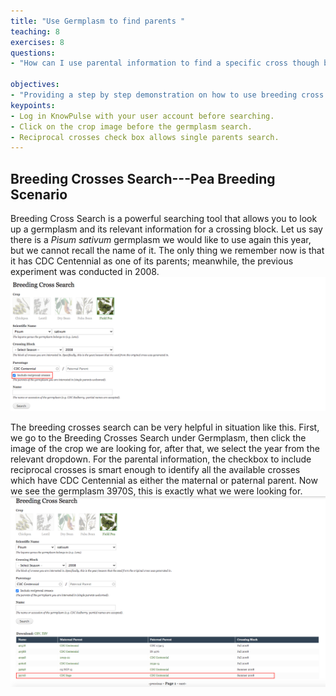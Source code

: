```yaml
---
title: "Use Germplasm to find parents "
teaching: 8
exercises: 8
questions:
- "How can I use parental information to find a specific cross though breeding cross search?"

objectives:
- "Providing a step by step demonstration on how to use breeding cross search on KnowPulse."
keypoints:
- Log in KnowPulse with your user account before searching.
- Click on the crop image before the germplasm search.
- Reciprocal crosses check box allows single parents search.
---
```

## Breeding Crosses Search---Pea Breeding Scenario

Breeding Cross Search is a powerful searching tool that allows you to look up a germplasm and its relevant information for a crossing block.
Let us say there is a *Pisum sativum* germplasm we would like to use again this year, but we cannot recall the name of it. The only thing we remember now is that it has CDC Centennial as one of its parents; meanwhile, the previous experiment was conducted in 2008.
![Screenshot of main code listing](../fig/Breeding-Cross-Search-1.png)

The breeding crosses search can be very helpful in situation like this. First, we go to the Breeding Crosses Search under Germplasm, then click the image of the crop we are looking for, after that, we select the year from the relevant dropdown. For the parental information, the checkbox to include reciprocal crosses is smart enough to identify all the available crosses which have CDC Centennial as either the maternal or paternal parent. Now we see the germplasm 3970S, this is exactly what we were looking for.
![Screenshot of main code listing](../fig/Breeding-Cross-Search-2.png)

